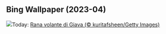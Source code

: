 ## Bing Wallpaper (2023-04)
![](https://www.bing.com/th?id=OHR.FrogMonth_IT-IT3655283450_UHD.jpg&w=1000)Today: [Rana volante di Giava (© kuritafsheen/Getty Images)](https://www.bing.com/th?id=OHR.FrogMonth_IT-IT3655283450_UHD.jpg)